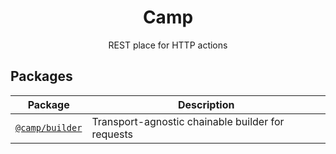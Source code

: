 <div align="center">
    <h1>Camp</h1>
    <p>REST place for HTTP actions</p>
</div>

## Packages

| Package                            | Description                                       |
| ---------------------------------- | ------------------------------------------------- |
| [`@camp/builder`](https://github.com/KageNoNeko/camp-builder) | Transport-agnostic chainable builder for requests |
